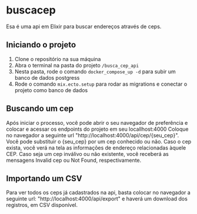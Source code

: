 # buscacep

Esa é uma api em Elixir para buscar endereços através de ceps.

## Iniciando o projeto
1. Clone o repositório na sua máquina
2. Abra o terminal na pasta do projeto `/busca_cep_api`
3. Nesta pasta, rode o comando `docker_compose_up -d` para subir um banco de dados postgress
4. Rode o comando `mix.ecto.setup` para rodar as migrations e conectar o projeto como banco de dados

## Buscando um cep
Após iniciar o processo, você pode abrir o seu navegador de preferência e colocar e acessar os endpoints do projeto em seu locallhost:4000
Coloque no navegador a seguinte url "http://localhost:4000/api/cep/{seu_cep}". Você pode substituir o {seu_cep} por um cep conhecido ou não.
Caso o cep exista, você verá na tela as informações de endereço relacionadas àquele CEP.
Caso seja um cep inválivo ou não existente, você receberá as mensagens Invalid cep ou Not Found, respectivamente.

## Importando um CSV
Para ver todos os ceps já cadastrados na api, basta colocar no navegador a seguinte url: "http://localhost:4000/api/export" e haverá um download dos registros, em CSV disponível.
